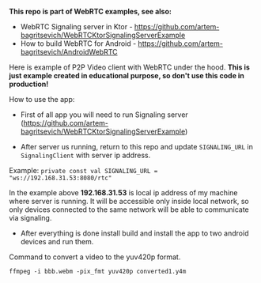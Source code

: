 **This repo is part of WebRTC examples, see also:**

- WebRTC Signaling server in Ktor - https://github.com/artem-bagritsevich/WebRTCKtorSignalingServerExample
- How to build WebRTC for Android - https://github.com/artem-bagritsevich/AndroidWebRTC

Here is example of P2P Video client with WebRTC under the hood. 
**This is just example created in educational purpose, so don't use this code in production!**

How to use the app:

- First of all app you will need to run Signaling server (https://github.com/artem-bagritsevich/WebRTCKtorSignalingServerExample)

- After server us running, return to this repo and update `SIGNALING_URL` in `SignalingClient` with server ip address.

Example: `private const val SIGNALING_URL = "ws://192.168.31.53:8080/rtc"`

In the example above **192.168.31.53** is local ip address of my machine where server is running.
It will be accessible only inside local network, so only devices connected to the same network will be able to communicate via signaling.

- After everything is done install build and install the app to two android devices and run them.

Command to convert a video to the yuv420p format.
```shell
ffmpeg -i bbb.webm -pix_fmt yuv420p converted1.y4m  
```
